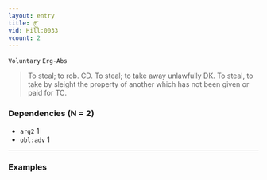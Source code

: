 ```yaml
---
layout: entry
title: རྐུ་
vid: Hill:0033
vcount: 2
---
```

`Voluntary` `Erg-Abs`
> To steal; to rob\.
 CD\.
To steal; to take away unlawfully DK\.
To steal, to take by sleight the property of another which has not been given or paid for TC\.

### Dependencies (N = 2)
* `arg2` 1
* `obl:adv` 1

---

### Examples



